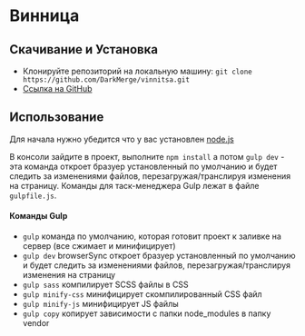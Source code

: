 
# Винница

## Скачивание и Установка

* Клонируйте репозиторий на локальную машину: `git clone https://github.com/DarkMerge/vinnitsa.git`
* [Ссылка на GitHub](https://github.com/DarkMerge/vinnitsa)

## Использование

Для начала нужно убедится что у вас установлен [node.js](nodejs.org)

В консоли зайдите в проект, выполните `npm install` а потом `gulp dev` - эта команда откроет бразуер установленный по умолчанию и будет следить за изменениями файлов, перезагружая/транслируя изменения на страницу. Команды для таск-менеджера Gulp лежат в файле `gulpfile.js`.

#### Команды Gulp

- `gulp` команда по умолчанию, которая готовит проект к заливке на сервер (все сжимает и минифицирует)
- `gulp dev` browserSync откроет бразуер установленный по умолчанию и будет следить за изменениями файлов, перезагружая/транслируя изменения на страницу
- `gulp sass` компилирует SCSS файлы в CSS
- `gulp minify-css` минифицирует скомпилированный CSS файл
- `gulp minify-js` минифицирует JS файлы
- `gulp copy` копирует зависимости с папки node_modules в папку vendor